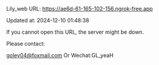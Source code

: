 Lily_web URL: https://ae6d-61-165-102-156.ngrok-free.app

Updated at: 2024-12-10 01:48:38

If you cannot open this URL, the server might be down.

Please contact: 

goley04@foxmail.com Or Wechat:GL_yeaH